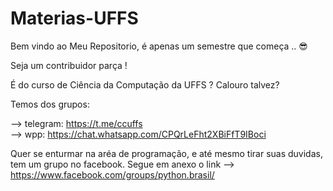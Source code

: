 # Materias-UFFS

Bem vindo ao Meu Repositorio, é apenas um semestre que começa .. 😎

Seja um contribuidor parça !

É do curso de Ciência da Computação da UFFS ? Calouro talvez?

Temos dos grupos:


--> telegram: https://t.me/ccuffs  
--> wpp: https://chat.whatsapp.com/CPQrLeFht2XBiFfT9IBoci
     
     

Quer se enturmar na aréa de programação, e até mesmo tirar suas duvidas, tem um grupo no 
facebook. Segue em anexo o link --> https://www.facebook.com/groups/python.brasil/
